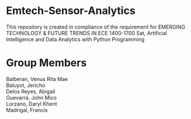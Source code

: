 # Emtech-Sensor-Analytics
This repository is created in compliance of the requirement for EMERGING TECHNOLOGY & FUTURE TRENDS IN ECE 1400-1700 Sat, Artificial Intelligence and Data Analytics with Python Programming

# Group Members
Balberan, Venus Rita Mae
<br>
Baluyot, Jericho
<br>
Delos Reyes, Abigail
<br>
Guevarra, John Mico
<br>
Lorzano, Daryl Khent
<br>
Madrigal, Francis

